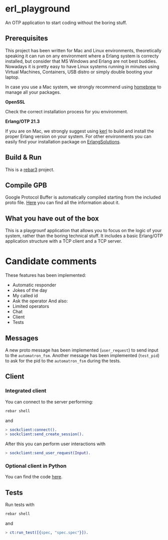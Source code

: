 # erl_playground

An OTP application to start coding without the boring stuff.

## Prerequisites
This project has been written for Mac and Linux environments, theoretically speaking it can run on any environment where a Erlang system is correcty installed, but consider that MS Windows and Erlang are not best buddies. Nowadays it is pretty easy to have Linux systems running in minutes using Virtual Machines, Containers, USB distro or simply double booting your laptop.

In case you use a Mac system, we strongly recommend using [homebrew](https://brew.sh/) to manage all your packages.

**OpenSSL**

Check the correct installation process for you environment.

**Erlang/OTP 21.3**

If you are on Mac, we strongly suggest using [kerl](https://github.com/kerl/kerl) to build and install the proper Erlang version on your system. For other environments you can easily find your installation package on [ErlangSolutions](https://www.erlang-solutions.com/).

## Build & Run

This is a [rebar3](https://www.rebar3.org/) project.

## Compile GPB

Google Protocol Buffer is automatically compiled starting from the included proto file.
[Here](https://developers.google.com/protocol-buffers/) you can find all the information about it.

## What you have out of the box
This is a playgrounf application that allows you to focus on the logic of your system, rather than the boring technical stuff. It includes a basic Erlang/OTP application structure with a TCP client and a TCP server.

# Candidate comments
These features has been implemented:
* Automatic responder
* Jokes of the day
* My called id
* Ask the operator
And also:
* Limited operators
* Chat
* Client
* Tests

## Messages
A new proto message has been implemented (`user_request`) to send input to the `automatron_fsm`.
Another message has been implemented (`test_pid`) to ask for the pid to the `automatron_fsm` during the tests.
## Client
### Integrated client
You can connect to the server performing:

```bash
rebar shell
```

and

```erlang
> sockclient:connect().
> sockclient:send_create_session().
```

After this you can perform user interactions with

```erlang
> sockclient:send_user_request(Input).
```

### Optional client in Python
You can find the code [here](https://sberto@github.com/sberto/mc-challenge-client.git).

## Tests
Run tests with

```bash
rebar shell
```

and

```erlang
> ct:run_test([{spec, "spec.spec"}]).
```
